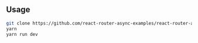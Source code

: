## Usage
```bash
git clone https://github.com/react-router-async-examples/react-router-async-examples.git
yarn
yarn run dev
```